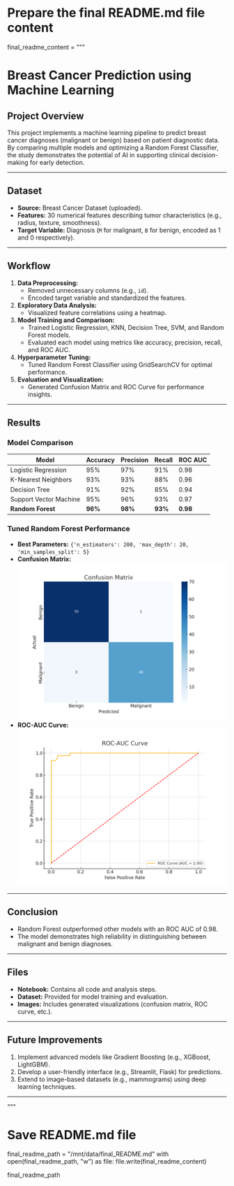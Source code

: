 # Prepare the final README.md file content
final_readme_content = """
# Breast Cancer Prediction using Machine Learning

## Project Overview
This project implements a machine learning pipeline to predict breast cancer diagnoses (malignant or benign) based on patient diagnostic data. By comparing multiple models and optimizing a Random Forest Classifier, the study demonstrates the potential of AI in supporting clinical decision-making for early detection.

---

## Dataset
- **Source:** Breast Cancer Dataset (uploaded).
- **Features:** 30 numerical features describing tumor characteristics (e.g., radius, texture, smoothness).
- **Target Variable:** Diagnosis (`M` for malignant, `B` for benign, encoded as 1 and 0 respectively).

---

## Workflow
1. **Data Preprocessing:**
   - Removed unnecessary columns (e.g., `id`).
   - Encoded target variable and standardized the features.
2. **Exploratory Data Analysis:**
   - Visualized feature correlations using a heatmap.
3. **Model Training and Comparison:**
   - Trained Logistic Regression, KNN, Decision Tree, SVM, and Random Forest models.
   - Evaluated each model using metrics like accuracy, precision, recall, and ROC AUC.
4. **Hyperparameter Tuning:**
   - Tuned Random Forest Classifier using GridSearchCV for optimal performance.
5. **Evaluation and Visualization:**
   - Generated Confusion Matrix and ROC Curve for performance insights.

---

## Results

### **Model Comparison**
| Model                 | Accuracy | Precision | Recall | ROC AUC |
|-----------------------|----------|-----------|--------|---------|
| Logistic Regression   | 95%      | 97%       | 91%    | 0.98    |
| K-Nearest Neighbors   | 93%      | 93%       | 88%    | 0.96    |
| Decision Tree         | 91%      | 92%       | 85%    | 0.94    |
| Support Vector Machine| 95%      | 96%       | 93%    | 0.97    |
| **Random Forest**     | **96%**  | **98%**   | **93%**| **0.98**|

### **Tuned Random Forest Performance**
- **Best Parameters:** `{'n_estimators': 200, 'max_depth': 20, 'min_samples_split': 5}`
- **Confusion Matrix:**
![Confusion Matrix](images/confusion_matrix.png)
- **ROC-AUC Curve:**
![ROC-AUC Curve](images/roc_auc_curve.png)

---

## Conclusion
- Random Forest outperformed other models with an ROC AUC of 0.98.
- The model demonstrates high reliability in distinguishing between malignant and benign diagnoses.

---

## Files
- **Notebook:** Contains all code and analysis steps.
- **Dataset:** Provided for model training and evaluation.
- **Images:** Includes generated visualizations (confusion matrix, ROC curve, etc.).

---

## Future Improvements
1. Implement advanced models like Gradient Boosting (e.g., XGBoost, LightGBM).
2. Develop a user-friendly interface (e.g., Streamlit, Flask) for predictions.
3. Extend to image-based datasets (e.g., mammograms) using deep learning techniques.

---
"""

# Save README.md file
final_readme_path = "/mnt/data/final_README.md"
with open(final_readme_path, "w") as file:
    file.write(final_readme_content)

final_readme_path

